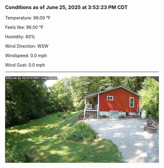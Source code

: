 ### Conditions as of June 25, 2025 at 3:52:23 PM CDT 

Temperature: 96.00 &deg;F

Feels like: 96.00 &deg;F

Humidity: 60%

Wind Direction: WSW

Windspeed: 0.0 mph

Wind Gust: 0.0 mph

---

<img src="./images/latest.jpeg"/>

